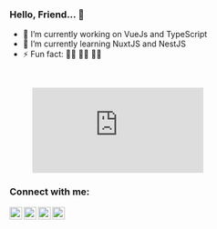 ### Hello, Friend... 👋

- 🔭 I’m currently working on VueJs and TypeScript
- 🌱 I’m currently learning NuxtJS and NestJS
- ⚡ Fun fact: 👨‍💻 👨‍💻 👨‍💻

<br/>

<figure><embed src="https://wakatime.com/share/@thealoneprogrammer/f307d981-8237-4d39-a585-6c030a671770.svg"></embed></figure>

### Connect with me:

[<img align="left" width="22px" src="https://static-exp3.licdn.com/sc/h/al2o9zrvru7aqj8e1x2rzsrca" />](https://www.linkedin.com/in/sujith-d/)
[<img align="left" width="22px" src="https://www.instagram.com/static/images/ico/favicon-192.png/68d99ba29cc8.png" />](https://www.instagram.com/thealoneprogrammer/)
[<img align="left" width="22px" src="https://static.xx.fbcdn.net/rsrc.php/yD/r/d4ZIVX-5C-b.ico" />](https://www.facebook.com/sujith.kulal.31)
[<img align="left" width="22px" src="https://ssl.gstatic.com/ui/v1/icons/mail/rfr/gmail.ico" />](https://mail.google.com/mail/u/0/?view=cm&fs=1&to=thealoneprogrammer@gmail.com&tf=1)
